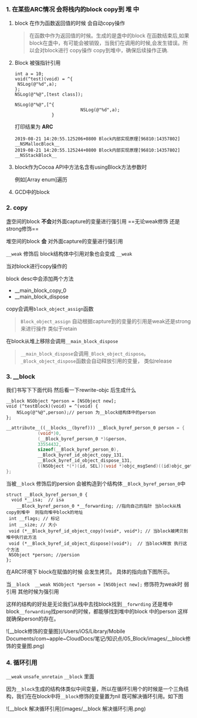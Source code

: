 ### 1. 在某些ARC情况 会将栈内的block copy到 堆 中

1. block 在作为函数返回值的时候 会自动copy操作

   > 在函数中作为返回值的时候。生成的是盏中的block 在函数结束后,如果block在盏中，有可能会被销毁，当我们在调用的时候,会发生错误。所以会对block进行 copy操作 copy到堆中，确保后续操作正确.

2. Block 被强指针引用

   ```objc
   int a = 10;
   void(^test)(void) = ^{
   	NSLog(@"%d",a);
   };
   NSLog(@"%@",[test class]);
           
   NSLog(@"%@",[^{
   							NSLog(@"%d",a);
                 } 
   ```

   打印结果为  **ARC**

   ```objc
   2019-08-21 14:20:55.125206+0800 Block内部实现原理[96810:14357802] __NSMallocBlock__
   2019-08-21 14:20:55.125244+0800 Block内部实现原理[96810:14357802] __NSStackBlock__
   ```

   

3. block作为Cocoa API中方法名含有usingBlock方法参数时

   例如[Array enum]遍历

4. GCD中的block

### 2. copy

盏空间的block **不会**对外面capture的变量进行强引用   ==无论weak修饰 还是strong修饰==

堆空间的block **会** 对外面capture的变量进行强引用



`__weak` 修饰后 block结构体中引用对象也会变成 `__weak`

当对block进行copy操作的

 block desc中会添加两个方法

* __main_block_copy_0
* __main_block_dispose

copy会调用`block_object_assign`函数 

> `Block_object_assign` 自动根据capture到的变量的引用是weak还是strong 来进行操作 类似于retain

在block从堆上移除会调用`__main_block_dispose`

> `__main_block_dispose`会调用`_Block_object_dispose`。 `_Block_object_dispose`函数会自动释放引用的变量， 类似release



### 3. __block

我们书写下下面代码  然后看一下rewrite-objc 后生成什么

```objc
__block NSObject *person = [NSObject new];    
void (^testBlock)(void) = ^(void) {
	NSLog(@"%@",person);// person 为__block结构体中的person
};
```



```c++
__attribute__((__blocks__(byref))) __Block_byref_person_0 person = {
            (void*)0,
            (__Block_byref_person_0 *)&person,
            33554432,
            sizeof(__Block_byref_person_0),
            __Block_byref_id_object_copy_131,
            __Block_byref_id_object_dispose_131,
            ((NSObject *(*)(id, SEL))(void *)objc_msgSend)((id)objc_getClass("NSObject"), sel_registerName("new"))
};
```

当被`__block` 修饰后的persion 会被构造到个结构体`__Block_byref_person_0`中

```objc
struct __Block_byref_person_0 {
  void *__isa;  // isa
	__Block_byref_person_0 *__forwarding; //指向自己的指针 当block从栈copy到堆中  则指向堆中block的地址
 int __flags; // 标记
 int __size; // 大小
 void (*__Block_byref_id_object_copy)(void*, void*); // 当block被拷贝到堆中执行此方法
 void (*__Block_byref_id_object_dispose)(void*);  // 当block释放 执行这个方法
 NSObject *person; //persion
};
```



在ARC环境下 block在赋值的时候  会发生拷贝。 具体的指向由下图所示。

当`__block  __weak NSObject *person = [NSObject new];` 修饰符为weak时 弱引用  其他时候为强引用

这样的结构的好处是无论我们从栈中去找block找到`__forwrding` 还是堆中block`__forwarding`找person的时候，都能够找到堆中的block 中的person 这样就确保person的存在。

![__block修饰的变量图](/Users/iOS/Library/Mobile Documents/com~apple~CloudDocs/笔记/知识点/05_Block/images/__block修饰的变量图.png)



### 4. 循环引用

`__weak`   `unsafe_unretain`   `__block` 里面 

因为`__block`生成的结构体类似中间变量，所以在循环引用个的时候是一个三角结构，我们在在block中将`__block`修饰的变量置为nil 既可解决循环引用。如下图

![__block 解决循环引用](images/__block 解决循环引用.png)


















